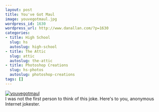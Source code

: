```yaml
---
layout: post
title: You've Got Maul
image: youvegotmaul.jpg
wordpress_id: 1630
wordpress_url: http://www.danallan.com/?p=1630
categories:
- title: High School
  slug: hs
  autoslug: high-school
- title: The Attic
  slug: attic
  autoslug: the-attic
- title: Photoshop Creations
  slug: hs-photos
  autoslug: photoshop-creations
tags: []
---
```

[![](http://www.danallan.com/wp-content/uploads/2011/11/youvegotmaul.jpg "youvegotmaul")](http://www.danallan.com/wp-content/uploads/2011/11/youvegotmaul.jpg)<br style="clear: both;" />I was not the first person to think of this joke. Here's to you, anonymous Internet jokester.
